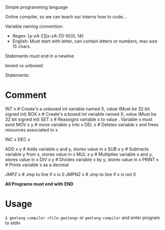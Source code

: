 Simple programming language

Online compiler, so we can teach our interns how to code...

Variable naming convention: 
- Regex: [a-zA-Z][a-zA-Z0-9]{0, 14}
- English: Must start with letter, can contain letters or numbers, max size 15 chars.

Statements must end in a newline

boxed vs unboxed

Statements: 
# Comment
INT x <val>     # Create's a unboxed int variable named X, value <value> (Must be 32 bit signed int)
BOX x <val>     # Create's a boxed int variable named X, value <value> (Must be 32 bit signed int)
SET x <val>     # Reassigns variable x to value <value>. Variable x must exist
MOV x y         # move variable y into x
DEL x           # Deletes variable x and frees resources associated to x

INC x
DEC x

ADD x y         # Adds variable x and y, stores value in x
SUB x y         # Subtracts variable y from x, stores value in x
MUL x y         # Multiplies variable x and y, stores value in x
DIV x y         # Divides variable x by y, stores value in x
PRINT x         # Prints variable x as a decimal

JMPZ x <line>     # Jmp to line if x is 0
JMPNZ x <line>    # Jmp to line if x is not 0

**All Programs must end with END**

# Usage

`$ geelang-compiler <file.geelang>`
or
`geelang-compiler` and enter program to stdin

